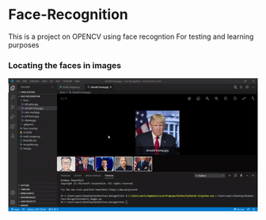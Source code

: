 # Face-Recognition
This is a project on OPENCV using face recogntion For testing and learning purposes

### Locating the faces in images
<img src = https://github.com/Aaris-Kazi/Face-Recognition/blob/main/face-locate.gif>
